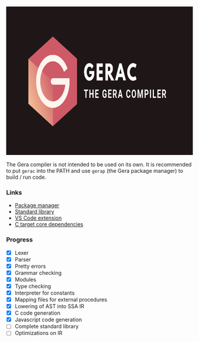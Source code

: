 <p align="center"><img src="./banner.png" height=400/></p>

The Gera compiler is not intended to be used on its own. It is recommended to put `gerac` into the PATH and use `gerap` (the Gera package manager) to build / run code.

### Links

- [Package manager](https://github.com/typesafeschwalbe/gerap)
- [Standard library](https://github.com/typesafeschwalbe/gerastd)
- [VS Code extension](https://github.com/typesafeschwalbe/vscode-gera)
- [C target core dependencies](https://github.com/typesafeschwalbe/geraccoredeps)

### Progress

- [x] Lexer
- [x] Parser
- [x] Pretty errors
- [x] Grammar checking
- [x] Modules
- [x] Type checking
- [x] Interpreter for constants
- [x] Mapping files for external procedures
- [x] Lowering of AST into SSA IR
- [x] C code generation
- [x] Javascript code generation
- [ ] Complete standard library
- [ ] Optimizations on IR

